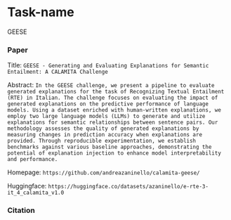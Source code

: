 # Task-name
GEESE

### Paper

Title: `GEESE - Generating and Evaluating Explanations for Semantic Entailment: A CALAMITA Challenge`

Abstract: ``In the GEESE challenge, we present a pipeline to evaluate generated explanations for the task of Recognizing Textual Entailment (RTE) in Italian. The challenge focuses on evaluating the impact of generated explanations on the predictive performance of language models. Using a dataset enriched with human-written explanations, we employ two large language models (LLMs) to generate and utilize explanations for semantic relationships between sentence pairs. Our methodology assesses the quality of generated explanations by measuring changes in prediction accuracy when explanations are provided. Through reproducible experimentation, we establish benchmarks against various baseline approaches, demonstrating the potential of explanation injection to enhance model interpretability and performance.
``

Homepage: `https://github.com/andreazaninello/calamita-geese/`

Huggingface: `https://huggingface.co/datasets/azaninello/e-rte-3-it_4_calamita_v1.0`


### Citation

```

```